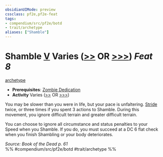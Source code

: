```yaml
---
obsidianUIMode: preview
cssclass: pf2e,pf2e-feat
tags:
- compendium/src/pf2e/botd
- trait/archetype
aliases: ["Shamble"]
---
```

# Shamble  [V](rules/core-rulebook/chapter-9-playing-the-game.md#Actions "Varies") Varies ([>>](rules/core-rulebook/chapter-9-playing-the-game.md#Actions "Two-Action") OR [>>>](rules/core-rulebook/chapter-9-playing-the-game.md#Actions "Three-Action")) *Feat 8*  
[archetype](rules/traits/archetype.md "Archetype Feat Trait")  

- **Prerequisites**: [Zombie Dedication](compendium/feats/zombie-dedication-botd.md)
- **Activity** Varies ([>>](rules/core-rulebook/chapter-9-playing-the-game.md#Actions "Two-Action") OR [>>>](rules/core-rulebook/chapter-9-playing-the-game.md#Actions "Three-Action"))

You may be slower than you were in life, but your pace is unfaltering. [Stride](rules/actions/stride.md) twice, or three times if you spent 3 actions to Shamble. During this movement, you ignore difficult terrain and greater difficult terrain.

You can choose to ignore all circumstance and status penalties to your Speed when you Shamble. If you do, you must succeed at a DC 6 flat check when you finish Shambling or your body deteriorates.

*Source: Book of the Dead p. 61*  
%% #compendium/src/pf2e/botd #trait/archetype %%